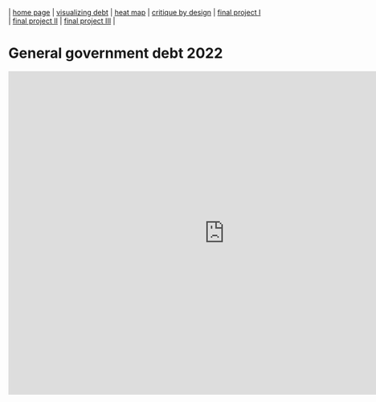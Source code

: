 | [home page](https://varshithams.github.io/portfolio/) | [visualizing debt](visualizing-government-debt) | [heat map](heat-map) | [critique by design](critique-by-design) | [final project I](final-project-part-one) | [final project II](final-project-part-two) | [final project III](final-project-part-three) |

# General government debt 2022

<iframe src="https://data.oecd.org/chart/7kll" width="860" height="645" style="border: 0" mozallowfullscreen="true" webkitallowfullscreen="true" allowfullscreen="true"><a href="https://data.oecd.org/chart/7kll" target="_blank">OECD Chart: General government debt, Total, % of GDP, Annual, 2022</a></iframe>


